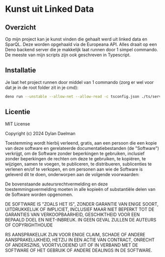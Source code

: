 # Kunst uit Linked Data

## Overzicht

Op mijn project kan je kunst vinden die gehaalt werd uit linked data en SparQL. Deze worden opgehaald via de Europeana API. Alles draait op een Deno backend server die je makkelijk laat runnen door 1 simpel commando.
De meeste van mijn scripts zijn ook geschreven in Typescript.

## Installatie

Je laat het project runnen door middel van 1 commando (zorg er wel voor dat je in de root folder zit in je cmd): 

```bash
deno run --unstable --allow-net --allow-read -c tsconfig.json ./ts/server.ts
```
## Licentie

MIT License

Copyright (c) 2024 Dylan Daelman

Toestemming wordt hierbij verleend, gratis, aan een persoon die een kopie van deze software en gerelateerde documentatiebestanden (de "Software") verkrijgt, om de Software zonder beperkingen te gebruiken, inclusief zonder beperkingen de rechten om deze te gebruiken, te kopiëren, te wijzigen, samen te voegen, te publiceren, te distribueren, sublicenties te verlenen en/of te verkopen, en om personen aan wie de Software is geleverd dit te doen, onderworpen aan de volgende voorwaarden:

De bovenstaande auteursrechtvermelding en deze toestemmingsvermelding moeten in alle kopieën of substantiële delen van de Software worden opgenomen.

DE SOFTWARE IS "ZOALS HET IS", ZONDER GARANTIE VAN ENIGE SOORT, UITDRUKKELIJK OF IMPLICIET, INCLUSIEF MAAR NIET BEPERKT TOT DE GARANTIES VAN VERKOOPBAARHEID, GESCHIKTHEID VOOR EEN BEPAALD DOEL EN NIET-INBREUK. IN GEEN GEVAL ZULLEN DE AUTEURS OF COPYRIGHTHOUDE

RS AANSPRAKELIJK ZIJN VOOR ENIGE CLAIM, SCHADE OF ANDERE AANSPRAKELIJKHEID, HETZIJ IN EEN ACTIE VAN CONTRACT, ONRECHT OF ANDERSZINS, VOORTVLOEIEND UIT OF IN VERBAND MET DE SOFTWARE OF HET GEBRUIK OF ANDERE DEALINGS IN DE SOFTWARE.
